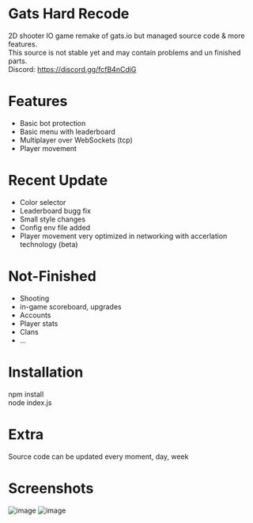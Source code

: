 # Gats Hard Recode
2D shooter IO game remake of gats.io but managed source code & more features. <br>
This source is not stable yet and may contain problems and un finished parts. <br>
Discord: https://discord.gg/fcfB4nCdjG <br>

# Features
- Basic bot protection
- Basic menu with leaderboard
- Multiplayer over WebSockets (tcp)
- Player movement

# Recent Update
- Color selector
- Leaderboard bugg fix
- Small style changes
- Config env file added
- Player movement very optimized in networking with accerlation technology (beta)

# Not-Finished
- Shooting
- in-game scoreboard, upgrades
- Accounts
- Player stats
- Clans
- ...

# Installation
npm install <br>
node index.js

# Extra
Source code can be updated every moment, day, week

# Screenshots
![image](https://github.com/user-attachments/assets/1768843e-3c7b-487a-b657-593557b32ccf)
![image](https://github.com/user-attachments/assets/122cefd2-0ddf-46ee-9bd4-073744ea9e00)
